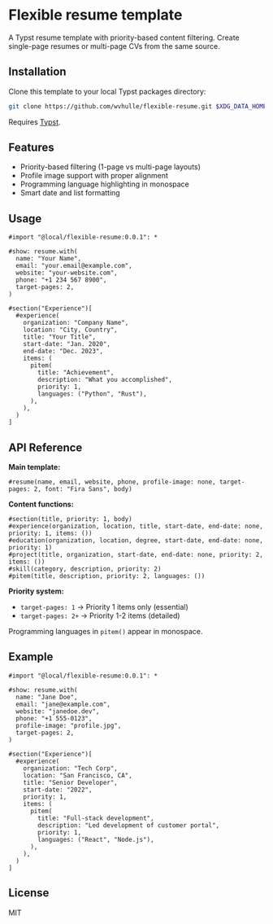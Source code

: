 # Flexible resume template

A Typst resume template with priority-based content filtering. Create single-page resumes or multi-page CVs from the same source.

## Installation

Clone this template to your local Typst packages directory:

```bash
git clone https://github.com/wvhulle/flexible-resume.git $XDG_DATA_HOME/typst/packages/local/flexible-resume/0.0.1
```

Requires [Typst](https://typst.app/docs/tutorial/installation/).

## Features

- Priority-based filtering (1-page vs multi-page layouts)
- Profile image support with proper alignment
- Programming language highlighting in monospace
- Smart date and list formatting

## Usage

```typst
#import "@local/flexible-resume:0.0.1": *

#show: resume.with(
  name: "Your Name",
  email: "your.email@example.com", 
  website: "your-website.com",
  phone: "+1 234 567 8900",
  target-pages: 2,
)

#section("Experience")[
  #experience(
    organization: "Company Name",
    location: "City, Country",
    title: "Your Title", 
    start-date: "Jan. 2020",
    end-date: "Dec. 2023",
    items: (
      pitem(
        title: "Achievement",
        description: "What you accomplished",
        priority: 1,
        languages: ("Python", "Rust"),
      ),
    ),
  )
]
```

## API Reference

**Main template:**
```typst
#resume(name, email, website, phone, profile-image: none, target-pages: 2, font: "Fira Sans", body)
```

**Content functions:**
```typst
#section(title, priority: 1, body)
#experience(organization, location, title, start-date, end-date: none, priority: 1, items: ())
#education(organization, location, degree, start-date, end-date: none, priority: 1)  
#project(title, organization, start-date, end-date: none, priority: 2, items: ())
#skill(category, description, priority: 2)
#pitem(title, description, priority: 2, languages: ())
```

**Priority system:**
- `target-pages: 1` → Priority 1 items only (essential)
- `target-pages: 2+` → Priority 1-2 items (detailed)

Programming languages in `pitem()` appear in monospace.

## Example

```typst
#import "@local/flexible-resume:0.0.1": *

#show: resume.with(
  name: "Jane Doe", 
  email: "jane@example.com",
  website: "janedoe.dev", 
  phone: "+1 555-0123",
  profile-image: "profile.jpg", 
  target-pages: 2,
)

#section("Experience")[
  #experience(
    organization: "Tech Corp",
    location: "San Francisco, CA", 
    title: "Senior Developer",
    start-date: "2022", 
    priority: 1,
    items: (
      pitem(
        title: "Full-stack development",
        description: "Led development of customer portal",
        priority: 1, 
        languages: ("React", "Node.js"),
      ),
    ),
  )
]
```

## License

MIT